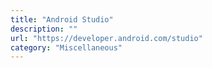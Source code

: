 ```yaml
---
title: "Android Studio"
description: ""
url: "https://developer.android.com/studio"
category: "Miscellaneous"
---
```

